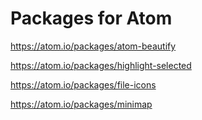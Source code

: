 # Packages for Atom 

https://atom.io/packages/atom-beautify

https://atom.io/packages/highlight-selected

https://atom.io/packages/file-icons

https://atom.io/packages/minimap
